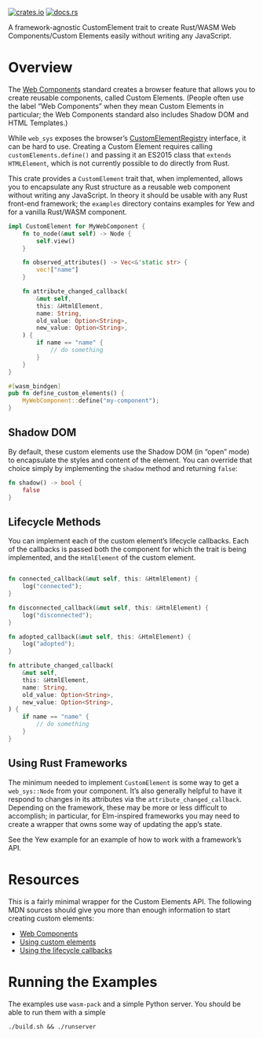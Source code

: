 [![crates.io](https://img.shields.io/crates/v/custom_elements.svg)](https://crates.io/crates/custom_elements)
[![docs.rs](https://docs.rs/custom_elements/badge.svg)](https://docs.rs/custom_elements)

A framework-agnostic CustomElement trait to create Rust/WASM Web Components/Custom Elements easily without writing any JavaScript.

# Overview

The [Web Components](https://github.com/WICG/webcomponents) standard creates a browser feature that allows you to create reusable components, called Custom Elements. (People often use the label “Web Components” when they mean Custom Elements in particular; the Web Components standard also includes Shadow DOM and HTML Templates.)

While `web_sys` exposes the browser’s [CustomElementRegistry](https://rustwasm.github.io/wasm-bindgen/api/web_sys/struct.CustomElementRegistry.html) interface, it can be hard to use. Creating a Custom Element requires calling `customElements.define()` and passing it an ES2015 class that `extends HTMLElement`, which is not currently possible to do directly from Rust.

This crate provides a `CustomElement` trait that, when implemented, allows you to encapsulate any Rust structure as a reusable web component without writing any JavaScript. In theory it should be usable with any Rust front-end framework; the `examples` directory contains examples for Yew and for a vanilla Rust/WASM component.

```rust
impl CustomElement for MyWebComponent {
    fn to_node(&mut self) -> Node {
        self.view()
    }

    fn observed_attributes() -> Vec<&'static str> {
        vec!["name"]
    }

    fn attribute_changed_callback(
        &mut self,
        this: &HtmlElement,
        name: String,
        old_value: Option<String>,
        new_value: Option<String>,
    ) {
        if name == "name" {
            // do something
        }
    }
}

#[wasm_bindgen]
pub fn define_custom_elements() {
    MyWebComponent::define("my-component");
}
```

## Shadow DOM

By default, these custom elements use the Shadow DOM (in “open” mode) to encapsulate the styles and content of the element. You can override that choice simply by implementing the `shadow` method and returning `false`:

```rust
fn shadow() -> bool {
    false
}
```

## Lifecycle Methods

You can implement each of the custom element’s lifecycle callbacks. Each of the callbacks is passed both the component for which the trait is being implemented, and the `HtmlElement` of the custom element.

```rust

fn connected_callback(&mut self, this: &HtmlElement) {
    log("connected");
}

fn disconnected_callback(&mut self, this: &HtmlElement) {
    log("disconnected");
}

fn adopted_callback(&mut self, this: &HtmlElement) {
    log("adopted");
}

fn attribute_changed_callback(
    &mut self,
    this: &HtmlElement,
    name: String,
    old_value: Option<String>,
    new_value: Option<String>,
) {
    if name == "name" {
        // do something
    }
}
```

## Using Rust Frameworks

The minimum needed to implement `CustomElement` is some way to get a `web_sys::Node` from your component. It’s also generally helpful to have it respond to changes in its attributes via the `attribute_changed_callback`. Depending on the framework, these may be more or less difficult to accomplish; in particular, for Elm-inspired frameworks you may need to create a wrapper that owns some way of updating the app’s state.

See the Yew example for an example of how to work with a framework’s API.

# Resources

This is a fairly minimal wrapper for the Custom Elements API. The following MDN sources should give you more than enough information to start creating custom elements:
- [Web Components](https://developer.mozilla.org/en-US/docs/Web/Web_Components)
- [Using custom elements](https://developer.mozilla.org/en-US/docs/Web/Web_Components/Using_custom_elements)
- [Using the lifecycle callbacks](https://developer.mozilla.org/en-US/docs/Web/Web_Components/Using_custom_elements#using_the_lifecycle_callbacks)

# Running the Examples

The examples use `wasm-pack` and a simple Python server. You should be able to run them with a simple

`./build.sh && ./runserver`
